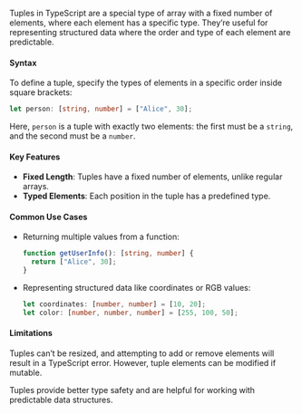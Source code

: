 Tuples in TypeScript are a special type of array with a fixed number of elements, where each element has a specific type. They’re useful for representing structured data where the order and type of each element are predictable.

#### Syntax
To define a tuple, specify the types of elements in a specific order inside square brackets:

```typescript
let person: [string, number] = ["Alice", 30];
```

Here, `person` is a tuple with exactly two elements: the first must be a `string`, and the second must be a `number`.

#### Key Features
- **Fixed Length**: Tuples have a fixed number of elements, unlike regular arrays.
- **Typed Elements**: Each position in the tuple has a predefined type.

#### Common Use Cases
- Returning multiple values from a function:
  ```typescript
  function getUserInfo(): [string, number] {
    return ["Alice", 30];
  }
  ```
- Representing structured data like coordinates or RGB values:
  ```typescript
  let coordinates: [number, number] = [10, 20];
  let color: [number, number, number] = [255, 100, 50];
  ```

#### Limitations
Tuples can’t be resized, and attempting to add or remove elements will result in a TypeScript error. However, tuple elements can be modified if mutable.

Tuples provide better type safety and are helpful for working with predictable data structures.